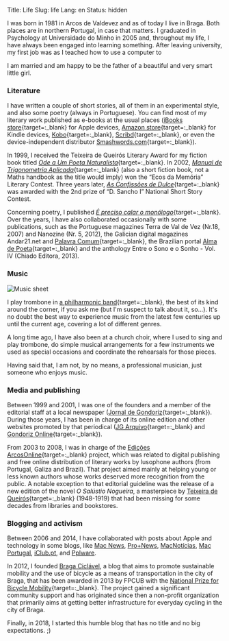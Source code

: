 Title: Life 
Slug: life
Lang: en
Status: hidden


I was born in 1981 in Arcos de Valdevez and as of today I live in Braga. Both places are in northern Portugal, in case that matters. I graduated in Psychology at Universidade do Minho in 2005 and, throughout my life, I have always been engaged into learning something. After leaving university, my first job was as I teached how to use a computer to 

I am married and am happy to be the father of a beautiful and very smart little girl.


### Literature

I have written a couple of short stories, all of them in an experimental style, and also some poetry (always in Portuguese). You can find most of my literary work published as e-books at the usual places ([iBooks store](https://itunes.apple.com/pt/author/victor-domingos/id476477239){target=:_blank} for Apple devices, [Amazon store](https://www.amazon.com/Victor-Domingos/e/B0060HT9VI){target=:_blank} for Kindle devices, [Kobo](https://www.kobo.com/pt/pt/search?Query=%22victor+domingos%22&id=180861c2-21ea-4793-952b-ecd39613adfe){target=:_blank}, [Scribd](https://pt.scribd.com/author/251191058/Victor-Domingos){target=:_blank}, or even the device-independent distributor [Smashwords.com](https://www.smashwords.com/profile/view/victordomingos){target=:_blank}).

In 1999, I received the Teixeira de Queirós Literary Award for my fiction book titled [*Ode a Um Poeta Naturalista*](https://victordomingos.com/livros/ode_a_um_poeta_naturalista.html){target=:_blank}. In 2002, [*Manual de Trigonometria Aplicada*](https://victordomingos.com/livros/manual_de_trigonometria_aplicada.html){target=:_blank} (also a short fiction book, not a Maths handbook as the title would imply) won the “Ecos da Memória” Literary Contest. Three years later, [*As Confissões de Dulce*](https://victordomingos.com/livros/as_confissoes_de_dulce.html){target=:_blank} was awarded with the 2nd prize of “D. Sancho I” National Short Story Contest.

Concerning poetry, I published [*É preciso calar o monólogo*](https://victordomingos.com/livros/e_preciso_calar_o_monologo.html){target=:_blank}. Over the years, I have also collaborated occasionally with some publications, such as the Portuguese magazines Terra de Val de Vez (Nr.18, 2007) and Nanozine (Nr. 5, 2012), the Galician digital magazines Andar21.net and [Palavra Comum](http://palavracomum.com/entrevista-ao-escritor-portugues-victor-domingos/){target=:_blank}, the Brazilian portal [Alma de Poeta](http://www.almadepoeta.com/poetas3x4paises.htm){target=:_blank} and the anthology Entre o Sono e o Sonho - Vol. IV (Chiado Editora, 2013).


### Music

![Music sheet]({attach}/images/life/music-sheet.jpg)

I play trombone in [a philharmonic band](https://www.youtube.com/watch?v=rOo5snPyq90){target=:_blank}, the best of its kind around the corner, if you ask me (but I'm suspect to talk about it, so...). It's no doubt the best way to experience music from the latest few centuries up until the current age, covering a lot of different genres.

A long time ago, I have also been at a church choir, where I used to sing and play trombone, do simple musical arrangements for a few instruments we used as special occasions and coordinate the rehearsals for those pieces. 

Having said that, I am not, by no means, a professional musician, just someone who enjoys music.
 


### Media and publishing

Between 1999 and 2001, I was one of the founders and a member of the editorial staff at a local newspaper ([Jornal de Gondoriz](https://web.archive.org/web/20160207122437/http://gondoriz.no.sapo.pt/jgweb/index.htm){target=:_blank}). During those years, I has been in charge of its online edition and other websites promoted by that periodical ([JG Arquivo](https://web.archive.org/web/20160207122526/http://gondoriz.no.sapo.pt/jg-arquivo/index.htm){target=:_blank} and [Gondoriz Online](https://web.archive.org/web/20050519010701/gondoriz.no.sapo.pt/gondoriz/index.html){target=:_blank}).

From 2003 to 2008, I was in charge of the [Edições ArcosOnline](https://web.archive.org/web/20080416104706/http://arcosdigital.com:80/pt/index.php?option=com_content&task=blogsection&id=9&Itemid=74){target=:_blank} project, which was related to digital publishing and free online distribution of literary works by lusophone authors (from Portugal, Galiza and Brazil). That project aimed mainly at helping young or less known authors whose works deserved more recognition from the public. A notable exception to that editorial guideline was the release of a new edition of the novel *O Salústio Nogueira*, a masterpiece by [Teixeira de Queirós](https://pt.wikipedia.org/wiki/Francisco_Teixeira_de_Queirós){target=:_blank} (1948-1919) that had been missing for some decades from libraries and bookstores.


### Blogging and activism

Between 2006 and 2014, I have collaborated with posts about Apple and technology in some blogs, like [Mac News](https://web.archive.org/web/20120510143747/http://www.lojamac.com/blog/), [Pro+News](http://promais.com/blog/), [MacNotícias](https://web.archive.org/web/20110106140018/http://macnoticias.net/), [Mac Portugal](https://web.archive.org/web/20120122113654/http://www.macportugal.com), [iClub.pt](http://iClub.pt), and [Pplware](https://pplware.sapo.pt/). 

In 2012, I founded [Braga Ciclável](http://bragaciclavel.pt), a blog that aims to promote sustainable mobility and the use of bicycle as a means of transportation in the city of Braga, that has been awarded in 2013 by FPCUB with the [National Prize for Bicycle Mobility](http://bragaciclavel.pt/2013/10/video-braga-ciclavel-recebeu-o-premio/){target=:_blank}. The project gained a significant community support and has originated since then a non-profit organization that primarily aims at getting better infrastructure for everyday cycling in the city of Braga.

Finally, in 2018, I started this humble blog that has no title and no big expectations. ;)
